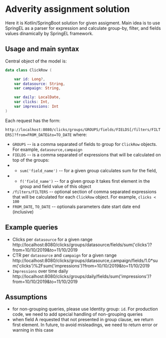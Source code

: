# Adverity assignment solution

Here it is Kotlin/SpringBoot solution for given assigment. Main idea is to use SpringEL as a parser for expression and calculate group-by, 
filter, and fields values dinamically by SpringEL framework.
## Usage and main syntax
Central object of the model is:

```kotlin
data class ClickRow (

    var id: Long?,
    var datasource: String,
    var campaign: String,

    var daily: LocalDate,
    var clicks: Int,
    var impressions: Int
)
```

Each request has the form:

`http://localhost:8080/clicks/groups/GROUPS/fields/FIELDS[/filters/FILTERS]?from=FROM_DATE&to=TO_DATE`
where:
* `GROUPS` -- is a comma separated of fields to group for `ClickRow` objects. For example, `datasource,campaign`
* `FIELDS` -- is a comma separated of expressions that will be calculated on top of the groups: 
* * `sum('field_name')` -- for a given group calculates sum for the field, 
* * `f('field_name')` -- for a given group it takes first element in the group and field value of this object
* `/filters/FILTERS` -- optional section of comma separated expressions that will be calculated for each `ClickRow` object. For example, `clicks < 100`
* `FROM_DATE`, `TO_DATE` -- optionals parameters date start date end (inclusive)


## Example queries
* Clicks per `datasource` for a given range
 http://localhost:8080/clicks/groups/datasource/fields/sum('clicks')?from=10/10/2019&to=11/10/2019
* CTR per `datasource` and `campaign` for a given range
http://localhost:8080/clicks/groups/datasource,campaign/fields/1.0*sum('clicks')%2Fsum('impressions')?from=10/10/2019&to=11/10/2019
* `Impressions` over time daily 
http://localhost:8080/clicks/groups/daily/fields/sum('impressions')?from=10/10/2019&to=11/10/2019
## Assumptions
* for non-grouping queries, please use Identity group: `id`. For production code, we need to add special handling of non-grouping queries
* when field A requested that not presented in group clause, we return first element. In future, to avoid misleadings, we need to return error or warning in this case
